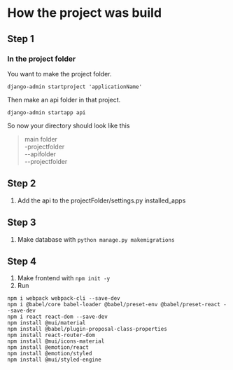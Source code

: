 # How the project was build
## Step 1
### In the project folder

You want to make the project folder.

    django-admin startproject 'applicationName'

Then make an api folder in that project.

    django-admin startapp api    

So now your directory should look like this
> main folder <br> -projectfolder<br>--apifolder<br>--projectfolder

## Step 2
1. Add the api to the projectFolder/settings.py installed_apps

## Step 3
1. Make database with `python manage.py makemigrations`

## Step 4
1. Make frontend with `npm init -y`
1. Run
```
npm i webpack webpack-cli --save-dev
npm i @babel/core babel-loader @babel/preset-env @babel/preset-react --save-dev
npm i react react-dom --save-dev
npm install @mui/material
npm install @babel/plugin-proposal-class-properties
npm install react-router-dom
npm install @mui/icons-material
npm install @emotion/react
npm install @emotion/styled
npm install @mui/styled-engine
```